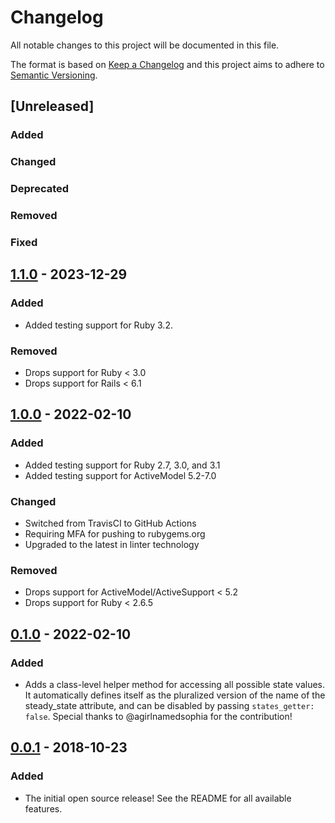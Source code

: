 # Changelog
All notable changes to this project will be documented in this file.

The format is based on [Keep a Changelog](http://keepachangelog.com/en/1.0.0/)
and this project aims to adhere to [Semantic Versioning](http://semver.org/spec/v2.0.0.html).

## [Unreleased]
### Added <!-- for new features. -->
### Changed <!-- for changes in existing functionality. -->
### Deprecated <!-- for soon-to-be removed features. -->
### Removed <!-- for now removed features. -->
### Fixed <!-- for any bug fixes. -->

## [1.1.0] - 2023-12-29
### Added
- Added testing support for Ruby 3.2.
### Removed
- Drops support for Ruby < 3.0
- Drops support for Rails < 6.1

## [1.0.0] - 2022-02-10
### Added
- Added testing support for Ruby 2.7, 3.0, and 3.1
- Added testing support for ActiveModel 5.2-7.0
### Changed
- Switched from TravisCI to GitHub Actions
- Requiring MFA for pushing to rubygems.org
- Upgraded to the latest in linter technology
### Removed
- Drops support for ActiveModel/ActiveSupport < 5.2
- Drops support for Ruby < 2.6.5

## [0.1.0] - 2022-02-10
### Added
- Adds a class-level helper method for accessing all possible state values. It
  automatically defines itself as the pluralized version of the name of the
  steady_state attribute, and can be disabled by passing `states_getter:
  false`. Special thanks to @agirlnamedsophia for the contribution!

## [0.0.1] - 2018-10-23
### Added
- The initial open source release! See the README for all available features.

[1.1.0]: https://github.com/betterment/uncruft/compare/v1.0.0...v1.1.0
[1.0.0]: https://github.com/betterment/uncruft/compare/v0.1.0...v1.0.0
[0.1.0]: https://github.com/betterment/uncruft/compare/v0.0.1...v0.1.0
[0.0.1]: https://github.com/betterment/uncruft/releases/tag/v0.0.1
